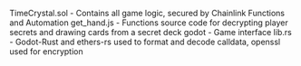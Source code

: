 TimeCrystal.sol - Contains all game logic, secured by Chainlink Functions and Automation
get_hand.js - Functions source code for decrypting player secrets and drawing cards from a secret deck
godot - Game interface
lib.rs - Godot-Rust and ethers-rs used to format and decode calldata, openssl used for encryption
